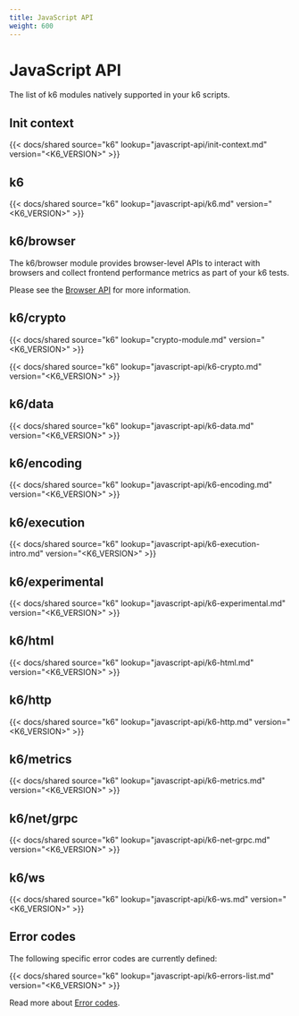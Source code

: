 ```yaml
---
title: JavaScript API
weight: 600
---
```


# JavaScript API

The list of k6 modules natively supported in your k6 scripts.

## Init context

{{< docs/shared source="k6" lookup="javascript-api/init-context.md" version="<K6_VERSION>" >}}

## k6

{{< docs/shared source="k6" lookup="javascript-api/k6.md" version="<K6_VERSION>" >}}

## k6/browser

The k6/browser module provides browser-level APIs to interact with browsers and collect frontend performance metrics as part of your k6 tests.

Please see the [Browser API](https://grafana.com/docs/k6/<K6_VERSION>/javascript-api/k6-browser) for more information.

## k6/crypto

{{< docs/shared source="k6" lookup="crypto-module.md" version="<K6_VERSION>" >}}

{{< docs/shared source="k6" lookup="javascript-api/k6-crypto.md" version="<K6_VERSION>" >}}

## k6/data

{{< docs/shared source="k6" lookup="javascript-api/k6-data.md" version="<K6_VERSION>" >}}

## k6/encoding

{{< docs/shared source="k6" lookup="javascript-api/k6-encoding.md" version="<K6_VERSION>" >}}

## k6/execution

{{< docs/shared source="k6" lookup="javascript-api/k6-execution-intro.md" version="<K6_VERSION>" >}}

## k6/experimental

{{< docs/shared source="k6" lookup="javascript-api/k6-experimental.md" version="<K6_VERSION>" >}}

## k6/html

{{< docs/shared source="k6" lookup="javascript-api/k6-html.md" version="<K6_VERSION>" >}}

## k6/http

{{< docs/shared source="k6" lookup="javascript-api/k6-http.md" version="<K6_VERSION>" >}}

## k6/metrics

{{< docs/shared source="k6" lookup="javascript-api/k6-metrics.md" version="<K6_VERSION>" >}}

## k6/net/grpc

{{< docs/shared source="k6" lookup="javascript-api/k6-net-grpc.md" version="<K6_VERSION>" >}}

## k6/ws

{{< docs/shared source="k6" lookup="javascript-api/k6-ws.md" version="<K6_VERSION>" >}}

## Error codes

The following specific error codes are currently defined:

{{< docs/shared source="k6" lookup="javascript-api/k6-errors-list.md" version="<K6_VERSION>" >}}

Read more about [Error codes](https://grafana.com/docs/k6/<K6_VERSION>/javascript-api/error-codes).
